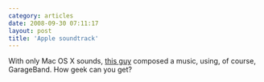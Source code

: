 ```yaml
---
category: articles
date: 2008-09-30 07:11:17
layout: post
title: 'Apple soundtrack'
---
```


<p>With only Mac OS X sounds, <a href="http://www.thecleverest.com/videos/343">this guy</a> composed a music, using, of course, GarageBand. How geek can you get?</p>

<iframe title="Apple soundtrack" width="480" height="300" data-src="//www.youtube.com/embed/RAKXTvyYSfc" frameborder="0" allowfullscreen></iframe>
